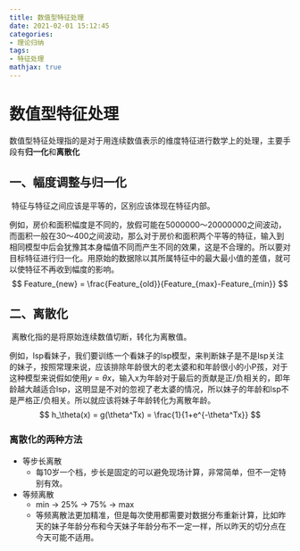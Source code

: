 ```yaml
---
title: 数值型特征处理
date: 2021-02-01 15:12:45
categories: 
- 理论归纳
tags:
- 特征处理
mathjax: true
---
```


# 数值型特征处理

​	数值型特征处理指的是对于用连续数值表示的维度特征进行数学上的处理，主要手段有**归一化**和**离散化**

## 一、幅度调整与归一化

​	特征与特征之间应该是平等的，区别应该体现在特征内部。

​	例如，房价和面积幅度是不同的，放假可能在5000000～20000000之间波动，而面积一般在30～400之间波动，那么对于房价和面积两个平等的特征，输入到相同模型中后会犹豫其本身幅值不同而产生不同的效果，这是不合理的。所以要对目标特征进行归一化。用原始的数据除以其所属特征中的最大最小值的差值，就可以使特征不再收到幅度的影响。
$$
Feature_{new} = \frac{Feature_{old}}{Feature_{max}-Feature_{min}}
$$

## 二、离散化

​	离散化指的是将原始连续数值切断，转化为离散值。

​	例如，lsp看妹子，我们要训练一个看妹子的lsp模型，来判断妹子是不是lsp关注的妹子，按照常理来说，应该排除年龄很大的老太婆和和年龄很小的小P孩，对于这种模型来说假如使用$y=\theta x$，输入x为年龄对于最后的贡献是正/负相关的，即年龄越大越适合lsp，这明显是不对的忽视了老太婆的情况，所以妹子的年龄和lsp不是严格正/负相关。所以就应该将妹子年龄转化为离散年龄。
$$
h_\theta(x) = g(\theta^Tx) = \frac{1}{1+e^{-\theta^Tx}}
$$

### 离散化的两种方法

- 等步长离散
  - 每10岁一个档，步长是固定的可以避免现场计算，非常简单，但不一定特别有效。
- 等频离散
  - min -> 25% -> 75% -> max
  - 等频离散法更加精准，但是每次使用都需要对数据分布重新计算，比如昨天的妹子年龄分布和今天妹子年龄分布不一定一样，所以昨天的切分点在今天可能不适用。

